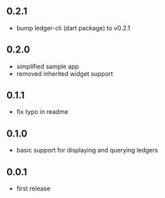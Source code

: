 ## 0.2.1
* bump ledger-cli (dart package) to v0.2.1

## 0.2.0
* simplified sample app
* removed inherited widget support

## 0.1.1
* fix typo in readme

## 0.1.0
* basic support for displaying and querying ledgers


## 0.0.1

* first release

